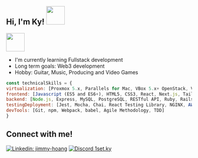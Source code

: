 <h2> Hi, I'm Ky! <img src="https://i.pinimg.com/originals/a8/8b/e9/a88be9f7deb90c3e1779b9fd414ea8db.gif" width="50"></h2>

<img src="https://media3.giphy.com/media/mXbQ2IU02cGRhBO2ye/giphy.gif" width="50"> 

- I'm currently learning Fullstack development
- Long term goals: Web3 development
- Hobby: Guitar, Music, Producing and Video Games


```javascript
const technicalSkills = {
virtualization: [Proxmox 5.x, Parallels for Mac, VBox 5.x+ OpenStack, VMware];
frontend: [Javascript (ES5 and ES6+), HTML5, CSS3, React, Next.js, Tailwind CSS, Typescript]
backend: [Node.js, Express, MySQL, PostgreSQL, RESTful API, Ruby, Rails, Prisma]
testingDeployment: [Jest, Mocha, Chai, React Testing Library, NGINX, AWS(DynamoDB, S3, EC2), Cypress]
devTools: [Git, npm, Webpack, babel, Agile Methodology, TDD]
}
```

## Connect with me!

[![Linkedin: jimmy-hoang](https://img.shields.io/badge/LinkedIn-0077B5?style=for-the-badge&logo=linkedin&logoColor=white)](https://www.linkedin.com/in/jimmy-hoang/)
[![Discord 1set.ky](https://img.shields.io/badge/Discord-5865F2?style=for-the-badge&logo=discord&logoColor=white)](https://discordapp.com/users/127745669875236864)



